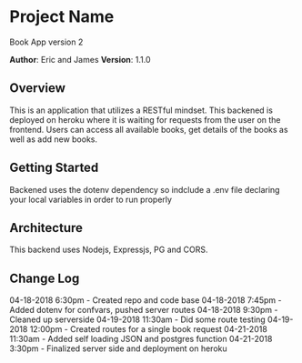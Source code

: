 # Project Name
Book App version 2

**Author**: Eric and James
**Version**: 1.1.0 

## Overview
This is an application that utilizes a RESTful mindset. This backened is deployed on heroku where it is waiting for requests from the user on the frontend. Users can access all available books, get details of the books as well as add new books. 

## Getting Started
Backened uses the dotenv dependency so indclude a .env file declaring your local variables in order to run properly

## Architecture
This backend uses Nodejs, Expressjs, PG and CORS.

## Change Log

04-18-2018 6:30pm - Created repo and code base
04-18-2018 7:45pm - Added dotenv for confvars, pushed server routes
04-18-2018 9:30pm - Cleaned up serverside
04-19-2018 11:30am - Did some route testing
04-19-2018 12:00pm - Created routes for a single book request
04-21-2018 11:30am - Added self loading JSON and postgres function
04-21-2018 3:30pm - Finalized server side and deployment on heroku

